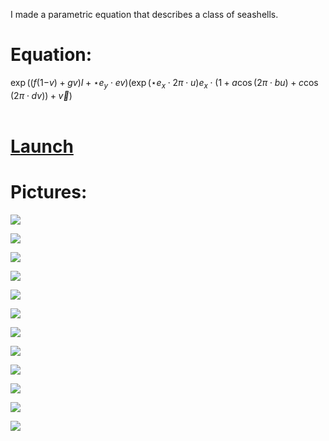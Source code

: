 I made a parametric equation that describes a class of seashells.

# Equation:

${{\exp\left({{{{\left({{{{f}} {{\left({{1}{-{v}}}\right)}}} + {{{g}} {{v}}}}\right)}} {{I}}} + {{{{\star e_y}}} \cdot {{e}} {{v}}}}\right)}} {{\left({{{{\exp\left({{{{\star e_x}}} \cdot {{2}} {{π}} \cdot {{u}}}\right)}} {{{e_x}}} \cdot {{\left({{1} + {{{a}} {{\cos\left( {{{2}} {{π}} \cdot {{b}} {{u}}}\right)}}} + {{{c}} {{\cos\left( {{{2}} {{π}} \cdot {{d}} {{v}}}\right)}}}}\right)}}} + {\vec{v}}}\right)}}$<br><br>

# [Launch](https://thenumbernine.github.io/glapp/?file=run.lua&dir=%2Fseashell&args=%5B%22usecache%22%2C+%22size%3D200%22%2C+%22useFBO%3Dfalse%22%5D&edit=true)

# Pictures:

![](pics/pic10.png)

![](pics/pic11.png)

![](pics/pic12.png)

![](pics/pic1.png)

![](pics/pic2.png)

![](pics/pic3.png)

![](pics/pic4.png)

![](pics/pic5.png)

![](pics/pic6.png)

![](pics/pic7.png)

![](pics/pic8.png)

![](pics/pic9.png)
